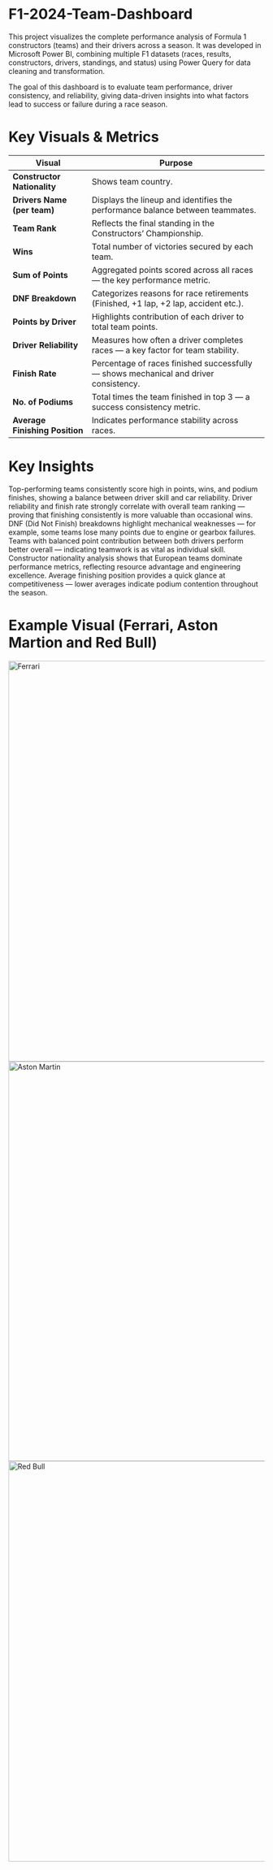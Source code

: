 # F1-2024-Team-Dashboard
This project visualizes the complete performance analysis of Formula 1 constructors (teams) and their drivers across a season.
It was developed in Microsoft Power BI, combining multiple F1 datasets (races, results, constructors, drivers, standings, and status) using Power Query for data cleaning and transformation.

The goal of this dashboard is to evaluate team performance, driver consistency, and reliability, giving data-driven insights into what factors lead to success or failure during a race season.

# Key Visuals & Metrics
| Visual                         | Purpose                                                                              |
| ------------------------------ | ------------------------------------------------------------------------------------ |
| **Constructor Nationality**    | Shows team country.                                                                  |
| **Drivers Name (per team)**    | Displays the lineup and identifies the performance balance between teammates.        |
| **Team Rank**                  | Reflects the final standing in the Constructors’ Championship.                       |
| **Wins**                       | Total number of victories secured by each team.                                      |
| **Sum of Points**              | Aggregated points scored across all races — the key performance metric.              |
| **DNF Breakdown**              | Categorizes reasons for race retirements (Finished, +1 lap, +2 lap, accident etc.).  |
| **Points by Driver**           | Highlights contribution of each driver to total team points.                         |
| **Driver Reliability**         | Measures how often a driver completes races — a key factor for team stability.       |
| **Finish Rate**                | Percentage of races finished successfully — shows mechanical and driver consistency. |
| **No. of Podiums**             | Total times the team finished in top 3 — a success consistency metric.               |
| **Average Finishing Position** | Indicates performance stability across races.                                        |


# Key Insights

Top-performing teams consistently score high in points, wins, and podium finishes, showing a balance between driver skill and car reliability.
Driver reliability and finish rate strongly correlate with overall team ranking — proving that finishing consistently is more valuable than occasional wins.
DNF (Did Not Finish) breakdowns highlight mechanical weaknesses — for example, some teams lose many points due to engine or gearbox failures.
Teams with balanced point contribution between both drivers perform better overall — indicating teamwork is as vital as individual skill.
Constructor nationality analysis shows that European teams dominate performance metrics, reflecting resource advantage and engineering excellence.
Average finishing position provides a quick glance at competitiveness — lower averages indicate podium contention throughout the season.

# Example Visual (Ferrari, Aston Martion and Red Bull)
<img width="1414" height="789" alt="Ferrari" src="https://github.com/user-attachments/assets/1d27273e-1626-4b40-878f-33070ae95248" />
<img width="1398" height="787" alt="Aston Martin" src="https://github.com/user-attachments/assets/0f8555fb-cf61-46c7-9d5f-823af4fd76a6" />
<img width="1408" height="789" alt="Red Bull" src="https://github.com/user-attachments/assets/a87c8290-3af8-4f88-ba6c-6efc22d93272" />

